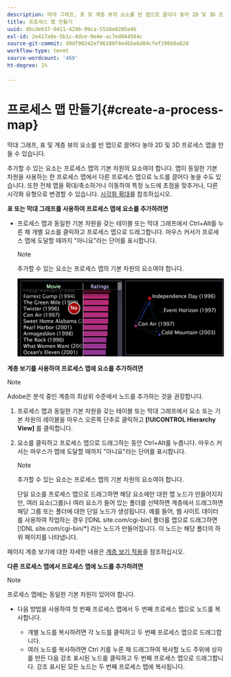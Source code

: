 ```yaml
---
description: 막대 그래프, 표 및 계층 뷰의 요소를 빈 맵으로 끌어다 놓아 2D 및 3D 프로세스 맵을 만들 수 있습니다.
title: 프로세스 맵 만들기
uuid: dbcde637-0411-4296-99ca-5510e0285e4b
exl-id: 2e417a8e-5b1c-4dce-9e4e-ac7ed044564c
source-git-commit: d9df90242ef96188f4e4b5e6d04cfef196b0a628
workflow-type: tm+mt
source-wordcount: '469'
ht-degree: 1%

---
```


# 프로세스 맵 만들기{#create-a-process-map}

막대 그래프, 표 및 계층 뷰의 요소를 빈 맵으로 끌어다 놓아 2D 및 3D 프로세스 맵을 만들 수 있습니다.

추가할 수 있는 요소는 프로세스 맵의 기본 차원의 요소여야 합니다. 맵이 동일한 기본 차원을 사용하는 한 프로세스 맵에서 다른 프로세스 맵으로 노드를 끌어다 놓을 수도 있습니다. 또한 전체 맵을 확대/축소하거나 이동하여 특정 노드에 초점을 맞추거나, 다른 시각화 유형으로 변경할 수 있습니다. [시각화 확대](../../../../home/c-get-started/c-vis/c-zoom-vis.md#concept-7e33670bb5344f78a316f1a84cc20530)를 참조하십시오.

**표 또는 막대 그래프를 사용하여 프로세스 맵에 요소를 추가하려면**

* 프로세스 맵과 동일한 기본 차원을 갖는 테이블 또는 막대 그래프에서 Ctrl+Alt를 누른 채 개별 요소를 클릭하고 프로세스 맵으로 드래그합니다. 마우스 커서가 프로세스 맵에 도달할 때까지 &quot;아니요&quot;라는 단어를 표시합니다.

   >[!NOTE]
   >
   >추가할 수 있는 요소는 프로세스 맵의 기본 차원의 요소여야 합니다.

   ![](assets/vis_2DProcessMap_addPages.png)

**계층 보기를 사용하여 프로세스 맵에 요소를 추가하려면**

>[!NOTE]
>
>Adobe은 분석 중인 계층의 최상위 수준에서 노드를 추가하는 것을 권장합니다.

1. 프로세스 맵과 동일한 기본 차원을 갖는 테이블 또는 막대 그래프에서 요소 또는 기본 차원의 레이블을 마우스 오른쪽 단추로 클릭하고 **[!UICONTROL Hierarchy View]** 를 클릭합니다.
1. 요소를 클릭하고 프로세스 맵으로 드래그하는 동안 Ctrl+Alt를 누릅니다. 마우스 커서는 마우스가 맵에 도달할 때까지 &quot;아니요&quot;라는 단어를 표시합니다.

   >[!NOTE]
   >
   >추가할 수 있는 요소는 프로세스 맵의 기본 차원의 요소여야 합니다.

   단일 요소를 프로세스 맵으로 드래그하면 해당 요소에만 대한 맵 노드가 만들어지지만, 여러 요소(그룹)나 여러 요소가 들어 있는 폴더를 선택하면 계층에서 드래그하면 해당 그룹 또는 폴더에 대한 단일 노드가 생성됩니다. 예를 들어, 웹 사이트 데이터를 사용하여 작업하는 경우 [!DNL site.com/cgi-bin] 폴더를 맵으로 드래그하면 [!DNL site.com/cgi-bin/*] 라는 노드가 만들어집니다. 이 노드는 해당 폴더의 하위 페이지를 나타냅니다.

페이지 계층 보기에 대한 자세한 내용은 [계층 보기 적용](../../../../home/c-get-started/c-analysis-vis/c-tables/c-hier-vews.md#concept-b461183424a841eb94f8143a0eaf9bff)을 참조하십시오.

**다른 프로세스 맵에서 프로세스 맵에 노드를 추가하려면**

>[!NOTE]
>
>프로세스 맵에는 동일한 기본 차원이 있어야 합니다.

* 다음 방법을 사용하여 첫 번째 프로세스 맵에서 두 번째 프로세스 맵으로 노드를 복사합니다.

   * 개별 노드를 복사하려면 각 노드를 클릭하고 두 번째 프로세스 맵으로 드래그합니다.
   * 여러 노드를 복사하려면 Ctrl 키를 누른 채 드래그하여 복사할 노드 주위에 상자를 만든 다음 강조 표시된 노드를 클릭하고 두 번째 프로세스 맵으로 드래그합니다. 강조 표시된 모든 노드는 두 번째 프로세스 맵에 복사됩니다.

